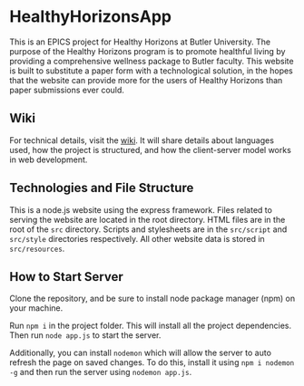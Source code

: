 # HealthyHorizonsApp

This is an EPICS project for Healthy Horizons at Butler University. The purpose of the Healthy Horizons program is to promote healthful living by providing a comprehensive wellness package to Butler faculty. This website is built to substitute a paper form with a technological solution, in the hopes that the website can provide more for the users of Healthy Horizons than paper submissions ever could.

## Wiki

For technical details, visit the [wiki](https://github.com/rutrum/healthy-horizons/wiki).  It will share details about languages used, how the project is structured, and how the client-server model works in web development.

## Technologies and File Structure

This is a node.js website using the express framework.  Files related to serving the website are located in the root directory.  HTML files are in the root of the `src` directory.  Scripts and stylesheets are in the `src/script` and `src/style` directories respectively.  All other website data is stored in `src/resources`.

## How to Start Server

Clone the repository, and be sure to install node package manager (npm) on your machine.

Run `npm i` in the project folder.  This will install all the project dependencies.  Then run `node app.js` to start the server.

Additionally, you can install `nodemon` which will allow the server to auto refresh the page on saved changes.  To do this, install it using `npm i nodemon -g` and then run the server using `nodemon app.js`.